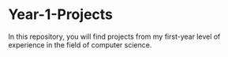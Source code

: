 # Year-1-Projects
In this repository, you will find projects from my first-year level of experience in the field of computer science.
